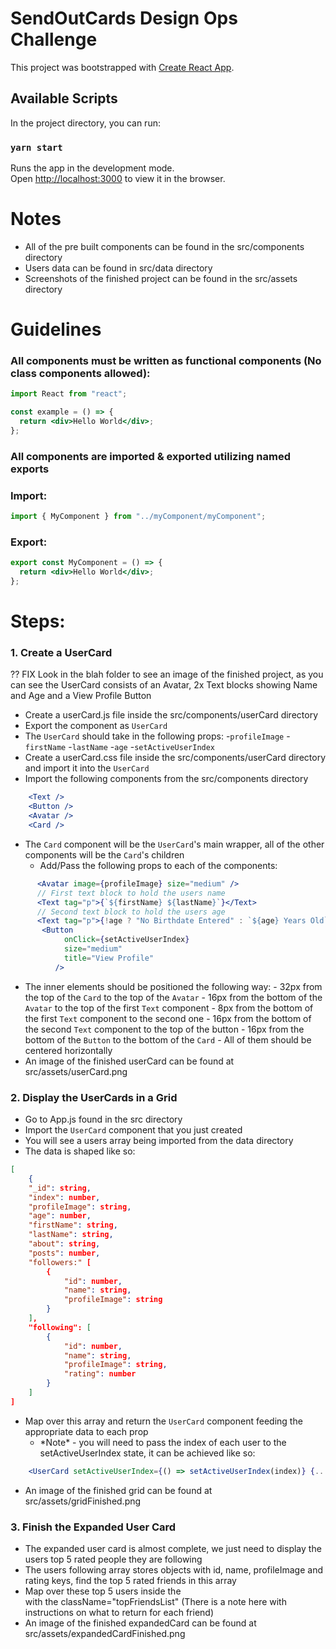 # SendOutCards Design Ops Challenge

This project was bootstrapped with [Create React App](https://github.com/facebook/create-react-app).

## Available Scripts

In the project directory, you can run:

### `yarn start`

Runs the app in the development mode.<br />
Open [http://localhost:3000](http://localhost:3000) to view it in the browser.

# Notes

- All of the pre built components can be found in the src/components directory
- Users data can be found in src/data directory
- Screenshots of the finished project can be found in the src/assets directory

# Guidelines

### All components must be written as functional components (No class components allowed):

```jsx
import React from "react";

const example = () => {
  return <div>Hello World</div>;
};
```

### All components are imported & exported utilizing named exports

### Import:

```jsx
import { MyComponent } from "../myComponent/myComponent";
```

### Export:

```jsx
export const MyComponent = () => {
  return <div>Hello World</div>;
};
```

# Steps:

### 1. Create a UserCard

?? FIX
Look in the blah folder to see an image of the finished project, as you can see the UserCard consists of an Avatar, 2x Text blocks showing Name and Age and a View Profile Button

- Create a userCard.js file inside the src/components/userCard directory
- Export the component as `UserCard`
- The `UserCard` should take in the following props: -`profileImage` -`firstName` -`lastName` -`age` -`setActiveUserIndex`
- Create a userCard.css file inside the src/components/userCard directory and import it into the `UserCard`
- Import the following components from the src/components directory

```jsx
    <Text />
    <Button />
    <Avatar />
    <Card />
```

- The `Card` component will be the `UserCard`'s main wrapper, all of the other components will be the `Card`'s children
  - Add/Pass the following props to each of the components:

```jsx
      <Avatar image={profileImage} size="medium" />
      // First text block to hold the users name
      <Text tag="p">{`${firstName} ${lastName}`}</Text>
      // Second text block to hold the users age
      <Text tag="p">{!age ? "No Birthdate Entered" : `${age} Years Old`}</Text>
       <Button
            onClick={setActiveUserIndex}
            size="medium"
            title="View Profile"
          />
```

- The inner elements should be positioned the following way: - 32px from the top of the `Card` to the top of the `Avatar` - 16px from the bottom of the `Avatar` to the top of the first `Text` component - 8px from the bottom of the first `Text` component to the second one - 16px from the bottom of the second `Text` component to the top of the button - 16px from the bottom of the `Button` to the bottom of the `Card` - All of them should be centered horizontally
- An image of the finished userCard can be found at src/assets/userCard.png

### 2. Display the UserCards in a Grid

- Go to App.js found in the src directory
- Import the `UserCard` component that you just created
- You will see a users array being imported from the data directory
- The data is shaped like so:

```json
[
    {
    "_id": string,
    "index": number,
    "profileImage": string,
    "age": number,
    "firstName": string,
    "lastName": string,
    "about": string,
    "posts": number,
    "followers:" [
        {
            "id": number,
            "name": string,
            "profileImage": string
        }
    ],
    "following": [
        {
            "id": number,
            "name": string,
            "profileImage": string,
            "rating": number
        }
    ]
]
```

- Map over this array and return the `UserCard` component feeding the appropriate data to each prop
  - \*Note\* - you will need to pass the index of each user to the setActiveUserIndex state, it can be achieved like so:

```jsx
    <UserCard setActiveUserIndex={() => setActiveUserIndex(index)} {...feed the rest of your props the users data} />
```

- An image of the finished grid can be found at src/assets/gridFinished.png

### 3. Finish the Expanded User Card

- The expanded user card is almost complete, we just need to display the users top 5 rated people they are following
- The users following array stores objects with id, name, profileImage and rating keys, find the top 5 rated friends in this array
- Map over these top 5 users inside the <div> with the className="topFriendsList" (There is a note here with instructions on what to return for each friend)
- An image of the finished expandedCard can be found at src/assets/expandedCardFinished.png
